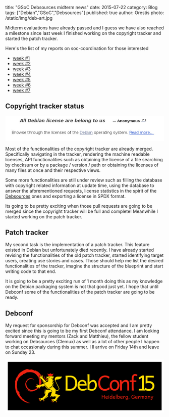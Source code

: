 title: "GSoC Debsources midterm news"
date: 2015-07-22
category: Blog
tags: ["Debian","GSoC","Debsources"]
published: true
author: Orestis
photo: /static/img/deb-art.jpg

Midterm evaluations have already passed and I guess we have also reached a milestone since last week I finished working on the copyright tracker and started the patch tracker.

Here's the list of my reports on soc-coordination for those interested

* [week #1](http://lists.alioth.debian.org/pipermail/soc-coordination/2015-May/002459.html)
* [week #2](http://lists.alioth.debian.org/pipermail/soc-coordination/2015-June/002488.html)
* [week #3](http://lists.alioth.debian.org/pipermail/soc-coordination/2015-June/002506.html)
* [week #4](http://lists.alioth.debian.org/pipermail/soc-coordination/2015-June/002522.html)
* [week #5](http://lists.alioth.debian.org/pipermail/soc-coordination/2015-June/002542.html)
* [week #6](http://lists.alioth.debian.org/pipermail/soc-coordination/2015-July/002567.html)
* [week #7](http://lists.alioth.debian.org/pipermail/soc-coordination/2015-July/002591.html)

## Copyright tracker status

![Copyright tracker](/static/img/copyright-tracker.jpg)

Most of the functionalities of the copyright tracker are already merged. Specifically navigating in the tracker, rendering the machine readable licenses, API functionalities such as obtaining the license of a file searching by checksum or by a package / version / path or obtaining the licenses of many files at once and their respective views. 

Some more functionalities are still under review such as filling the database with copyright related information at update time, using the database to answer the aforementioned requests, license statistics in the spirit of the [Debsources](https://sources.debian.net/stats) ones and exporting a license in SPDX format.

Its going to be pretty exciting when those pull requests are going to be merged since the copyright tracker will be full and complete! Meanwhile I started working on the patch tracker.

## Patch tracker

My second task is the implementation of a patch tracker. This feature existed in Debian but unfortunately died recently. I have already started revising the functionalities of the old patch tracker, started identifying target users, creating use stories and cases. Those should help me list the desired functionalities of the tracker, imagine the structure of the blueprint and start writing code to that end.

It is going to be a pretty exciting run of 1 month doing this as my knowledge on the Debian packaging system is not that good just yet. I hope that until Debconf some of the functionalities of the patch tracker are going to be ready.


## Debconf

My request for sponsorship for Debconf was accepted and I am pretty excited since this is going to be my first Debconf attendance. I am looking forward meeting my mentors (Zack and Matthieu), the fellow student working on Debsources (Clemux) as well as a lot of other people I happen to chat occasionaly during this summer. I ll arrive on Friday 14th and leave on Sunday 23.   

![Debconf 2015](/static/img/dc15.png)
